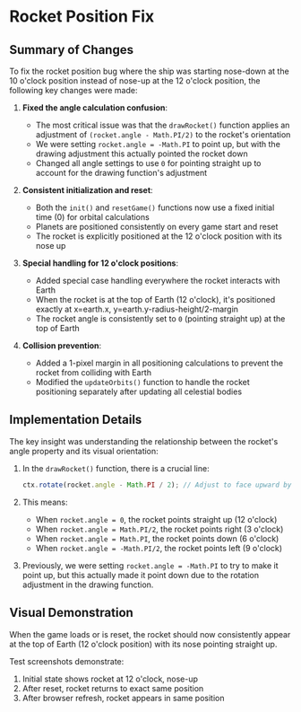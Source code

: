 # Rocket Position Fix

## Summary of Changes

To fix the rocket position bug where the ship was starting nose-down at the 10 o'clock position instead of nose-up at the 12 o'clock position, the following key changes were made:

1. **Fixed the angle calculation confusion**:
   - The most critical issue was that the `drawRocket()` function applies an adjustment of `(rocket.angle - Math.PI/2)` to the rocket's orientation
   - We were setting `rocket.angle = -Math.PI` to point up, but with the drawing adjustment this actually pointed the rocket down
   - Changed all angle settings to use `0` for pointing straight up to account for the drawing function's adjustment

2. **Consistent initialization and reset**:
   - Both the `init()` and `resetGame()` functions now use a fixed initial time (0) for orbital calculations
   - Planets are positioned consistently on every game start and reset
   - The rocket is explicitly positioned at the 12 o'clock position with its nose up

3. **Special handling for 12 o'clock positions**:
   - Added special case handling everywhere the rocket interacts with Earth
   - When the rocket is at the top of Earth (12 o'clock), it's positioned exactly at x=earth.x, y=earth.y-radius-height/2-margin
   - The rocket angle is consistently set to `0` (pointing straight up) at the top of Earth

4. **Collision prevention**:
   - Added a 1-pixel margin in all positioning calculations to prevent the rocket from colliding with Earth
   - Modified the `updateOrbits()` function to handle the rocket positioning separately after updating all celestial bodies

## Implementation Details

The key insight was understanding the relationship between the rocket's angle property and its visual orientation:

1. In the `drawRocket()` function, there is a crucial line:
   ```javascript
   ctx.rotate(rocket.angle - Math.PI / 2); // Adjust to face upward by default
   ```

2. This means:
   - When `rocket.angle = 0`, the rocket points straight up (12 o'clock)
   - When `rocket.angle = Math.PI/2`, the rocket points right (3 o'clock)
   - When `rocket.angle = Math.PI`, the rocket points down (6 o'clock)
   - When `rocket.angle = -Math.PI/2`, the rocket points left (9 o'clock)

3. Previously, we were setting `rocket.angle = -Math.PI` to try to make it point up, but this actually made it point down due to the rotation adjustment in the drawing function.

## Visual Demonstration

When the game loads or is reset, the rocket should now consistently appear at the top of Earth (12 o'clock position) with its nose pointing straight up.

Test screenshots demonstrate:
1. Initial state shows rocket at 12 o'clock, nose-up
2. After reset, rocket returns to exact same position
3. After browser refresh, rocket appears in same position
